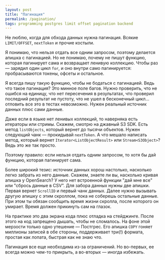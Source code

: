 ```yaml
---
layout: post
title: "Пагинация"
permalink: /pagination/
tags: programming postgres limit offset pagination backend
---
```


Не люблю, когда для обхода данных нужна пагинация. Всякие `LIMIT/OFFSET`,
`nextToken` и прочие костыли.

Я понимаю, что нельзя отдать все одним запросом, поэтому делается апишка с
пагинацией. Но не понимаю, почему не пишут функцию, которая пагинирует сама и
возвращает ленивую коллекцию. Чтобы раз — зарядил один цикл `for`, и оно внутри
само пагинируется: пробрасываются токены, офсеты и остальное.

Я всегда пишу такую функцию, чтобы не бодаться с пагинацией. Ведь что такое
пагинация? Это минное поле багов. Нужно проверить, что не ошибся на единицу, что
нет пересечения в результатах, что проверил последний результат не пустоту, что
не ушел в бесконечный цикл... отловить все это в тестах невозможно. Нужен
реальный источник данных плюс сами данные.

Даже если в языке нет ленивых коллекций, то наверняка есть итераторы или
стримы. Скажем, смотрю на джавный S3 SDK. Есть метод `listObjects`, который
вернет до тысячи объектов. Нужен следующий чанк — прокидывай `nextToken`. А что
мешало написать метод, который вернет `Iterator<ListObjectResult>` или
`Stream<S3Object>`? Ведь это же так просто.

Поэтому правило: если нельзя отдать одним запросом, то хотя бы дай функцию,
которая пагинирует сама.

Более широкий тезис: источник данных хорош настолько, насколько легко забрать из
него данные. Скажем, знаете ли вы, насколько кривая апишка у OpenSearch? У него
нет встроенной функции "дай мне все" или "сбрось данные в CSV". Для забора
данных нужны две апишки. Первая вернет `ScrollID` и первый чанк данных. Далее
нужно вызывать другую апишку с этим скроллом, пока не соберешь остальные
данные. При этом ты обязан сообщить время жизни скролла, после которого он
умирает. Время должен прикинуть сам на глазок.

На практике это два экрана кода плюс отладка на стейджинге. После этого на код
запрещено дышать, чтобы не сломалось. На фоне этой мерзости только одно утешение
— Постгрес. Его апишка `COPY` гоняет миллионы записей в обе стороны,
поддерживает три(!) формата, простая как лопата, быстрая как не знаю что.

Пагинация все еще необходима из-за ограничений. Но во-первых, ее всегда можно
чем-то прикрыть, а во-вторых — иногда избежать.
